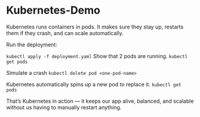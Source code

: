 # Kubernetes-Demo
Kubernetes runs containers in pods. It makes sure they stay up, restarts them if they crash, and can scale automatically.

Run the deployment:

`kubectl apply -f deployment.yaml`
Show that 2 pods are running.
`kubectl get pods`

Simulate a crash
`kubectl delete pod <one-pod-name>`

Kubernetes automatically spins up a new pod to replace it.
`kubectl get pods`

That’s Kubernetes in action — it keeps our app alive, balanced, and scalable without us having to manually restart anything.